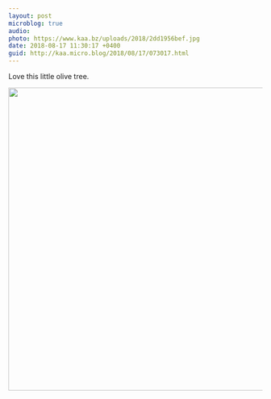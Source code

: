 ```yaml
---
layout: post
microblog: true
audio: 
photo: https://www.kaa.bz/uploads/2018/2dd1956bef.jpg
date: 2018-08-17 11:30:17 +0400
guid: http://kaa.micro.blog/2018/08/17/073017.html
---
```

Love this little olive tree.

<img src="https://www.kaa.bz/uploads/2018/2dd1956bef.jpg" width="600" height="600" />
